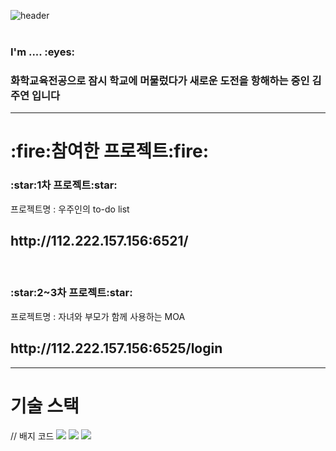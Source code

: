![header](https://capsule-render.vercel.app/api?type=rounded&text=how%20to%20lemonade)
<br>
<br>
<h3>I'm .... :eyes:</h3>
<h3>화학교육전공으로 잠시 학교에 머물렀다가 새로운 도전을 항해하는 중인 김주연 입니다</h3>

<hr>

<h1>:fire:참여한 프로젝트:fire:</h1>
<h3>:star:1차 프로젝트:star:</h3>
<p>프로젝트명 : 우주인의 to-do list</p>
<h2>http://112.222.157.156:6521/</h2>

<br>
<h3>:star:2~3차 프로젝트:star:</h3>
<p>프로젝트명 : 자녀와 부모가 함께 사용하는 MOA</p>
<h2>http://112.222.157.156:6525/login</h2>

<hr>
<h1>기술 스택</h1>
// 배지 코드
<img src="https://img.shields.io/badge/공식_명칭-공식_색상_코드?style=flat-square&logo=공식_명칭&logoColor=white"/>

<img src="https://img.shields.io/badge/JavaScript-F7DF1E?style=flat-square&logo=JavaScript&logoColor=white"/>
<img src=https://img.shields.io/badge/Html5-E34F26?style=flat-square&logo=html5&logoColor=white"/>


